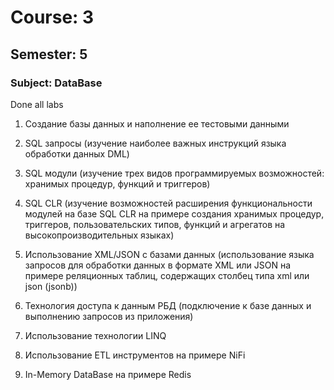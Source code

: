 # Course: 3

## Semester: 5

### Subject: DataBase

Done all labs


1. Создание базы данных и наполнение ее тестовыми данными

2. SQL запросы (изучение наиболее важных инструкций языка обработки данных DML)

3. SQL модули (изучение трех видов программируемых возможностей: хранимых процедур, функций и триггеров)

4. SQL CLR (изучение возможностей расширения функциональности модулей на базе SQL CLR на примере создания хранимых процедур, триггеров, пользовательских типов, функций и агрегатов на высокопроизводительных языках)

5. Использование XML/JSON с базами данных (использование языка запросов для обработки данных в формате XML или JSON на примере реляционных таблиц, содержащих столбец типа xml или json (jsonb))

6. Технология доступа к данным РБД (подключение к базе данных и выполнению запросов из приложения)

7. Использование технологии LINQ

8. Использование ETL инструментов на примере NiFi

9. In-Memory DataBase на примере Redis